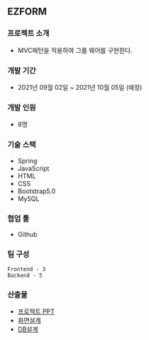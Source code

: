 ## EZFORM

### 프로젝트 소개
* MVC패턴을 적용하여 그룹 웨어를 구현한다.

### 개발 기간
* 2021년 09월 02일 ~ 2021년 10월 05일 (예정)

### 개발 인원
* 8명

### 기술 스택
* Spring
* JavaScript
* HTML
* CSS
* Bootstrap5.0
* MySQL
    
### 협업 툴
* Github
    
### 팀 구성
    Frontend - 3
    Backend - 5

### 산출물
- [프로젝트 PPT]()
- [화면설계]()
- [DB설계]()
